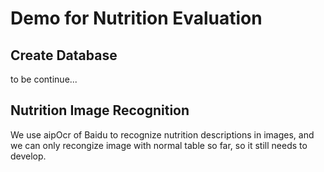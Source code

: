 Demo for Nutrition Evaluation
======
Create Database
----
to be continue...     

Nutrition Image Recognition
----
We use aipOcr of Baidu to recognize nutrition descriptions in images, and we can only recongize image with normal table so far, so it still needs to develop.